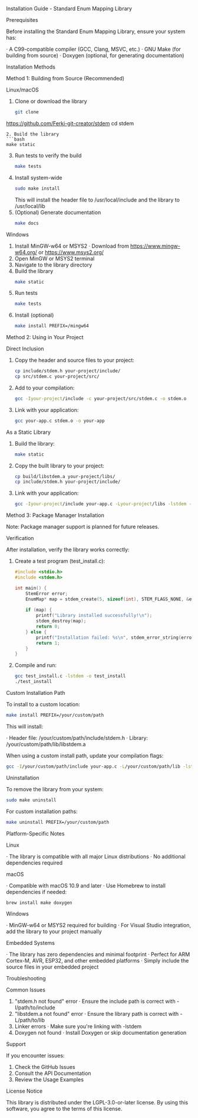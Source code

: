 Installation Guide - Standard Enum Mapping Library

Prerequisites

Before installing the Standard Enum Mapping Library, ensure your system has:

· A C99-compatible compiler (GCC, Clang, MSVC, etc.)
· GNU Make (for building from source)
· Doxygen (optional, for generating documentation)

Installation Methods

Method 1: Building from Source (Recommended)

Linux/macOS

1. Clone or download the library
   ```bash
   git clone 
https://github.com/Ferki-git-creator/stdem
   cd stdem
   ```
2. Build the library
   ```bash
   make static
   ```
3. Run tests to verify the build
   ```bash
   make tests
   ```
4. Install system-wide
   ```bash
   sudo make install
   ```
   This will install the header file to /usr/local/include and the library to /usr/local/lib
5. (Optional) Generate documentation
   ```bash
   make docs
   ```

Windows

1. Install MinGW-w64 or MSYS2
   · Download from https://www.mingw-w64.org/ or https://www.msys2.org/
2. Open MinGW or MSYS2 terminal
3. Navigate to the library directory
4. Build the library
   ```bash
   make static
   ```
5. Run tests
   ```bash
   make tests
   ```
6. Install (optional)
   ```bash
   make install PREFIX=/mingw64
   ```

Method 2: Using in Your Project

Direct Inclusion

1. Copy the header and source files to your project:
   ```bash
   cp include/stdem.h your-project/include/
   cp src/stdem.c your-project/src/
   ```
2. Add to your compilation:
   ```bash
   gcc -Iyour-project/include -c your-project/src/stdem.c -o stdem.o
   ```
3. Link with your application:
   ```bash
   gcc your-app.c stdem.o -o your-app
   ```

As a Static Library

1. Build the library:
   ```bash
   make static
   ```
2. Copy the built library to your project:
   ```bash
   cp build/libstdem.a your-project/libs/
   cp include/stdem.h your-project/include/
   ```
3. Link with your application:
   ```bash
   gcc -Iyour-project/include your-app.c -Lyour-project/libs -lstdem -o your-app
   ```

Method 3: Package Manager Installation

Note: Package manager support is planned for future releases.

Verification

After installation, verify the library works correctly:

1. Create a test program (test_install.c):
   ```c
   #include <stdio.h>
   #include <stdem.h>
   
   int main() {
       StemError error;
       EnumMap* map = stdem_create(5, sizeof(int), STEM_FLAGS_NONE, &error);
       
       if (map) {
           printf("Library installed successfully!\n");
           stdem_destroy(map);
           return 0;
       } else {
           printf("Installation failed: %s\n", stdem_error_string(error));
           return 1;
       }
   }
   ```
2. Compile and run:
   ```bash
   gcc test_install.c -lstdem -o test_install
   ./test_install
   ```

Custom Installation Path

To install to a custom location:

```bash
make install PREFIX=/your/custom/path
```

This will install:

· Header file: /your/custom/path/include/stdem.h
· Library: /your/custom/path/lib/libstdem.a

When using a custom install path, update your compilation flags:

```bash
gcc -I/your/custom/path/include your-app.c -L/your/custom/path/lib -lstdem -o your-app
```

Uninstallation

To remove the library from your system:

```bash
sudo make uninstall
```

For custom installation paths:

```bash
make uninstall PREFIX=/your/custom/path
```

Platform-Specific Notes

Linux

· The library is compatible with all major Linux distributions
· No additional dependencies required

macOS

· Compatible with macOS 10.9 and later
· Use Homebrew to install dependencies if needed:
  ```bash
  brew install make doxygen
  ```

Windows

· MinGW-w64 or MSYS2 required for building
· For Visual Studio integration, add the library to your project manually

Embedded Systems

· The library has zero dependencies and minimal footprint
· Perfect for ARM Cortex-M, AVR, ESP32, and other embedded platforms
· Simply include the source files in your embedded project

Troubleshooting

Common Issues

1. "stdem.h not found" error
   · Ensure the include path is correct with -I/path/to/include
2. "libstdem.a not found" error
   · Ensure the library path is correct with -L/path/to/lib
3. Linker errors
   · Make sure you're linking with -lstdem
4. Doxygen not found
   · Install Doxygen or skip documentation generation

Support

If you encounter issues:

1. Check the GitHub Issues
2. Consult the API Documentation
3. Review the Usage Examples

License Notice

This library is distributed under the LGPL-3.0-or-later license. By using this software, you agree to the terms of this license.